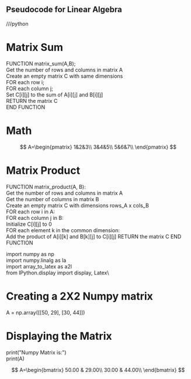 ##  Pseudocode for Linear Algebra
///python
# Matrix Sum
FUNCTION matrix_sum(A,B);\
  Get the number of rows and columns in matrix A\
  Create an empty matrix C with same dimensions\
  FOR each row i;\
    FOR each column j;\
      Set C[i][j] to the sum of A[i][j] and B[i][j]\
  RETURN the matrix C\
END FUNCTION
# Math
  $$
  A=\begin{pmatrix}
    1&2&3\\
    3&4&5\\
    5&6&7\\
    \end{pmatrix}
    $$

# Matrix Product
FUNCTION matrix_product(A, B):\
    Get the number of rows and columns in matrix A\
    Get the number of columns in matrix B\
    Create an empty matrix C with dimensions rows_A x cols_B\
    FOR each row i in A:\
        FOR each column j in B:\
            Initialize C[i][j] to 0\
            FOR each element k in the common dimension:\
                Add the product of A[i][k] and B[k][j] to C[i][j]
    RETURN the matrix C
END FUNCTION


import numpy as np\
import numpy.linalg as la\
import array_to_latex as a2l\
from IPython.display import display, Latex\
# Creating a 2X2 Numpy matrix
A = np.array([[50, 29], [30, 44]])
# Displaying the Matrix
print("Numpy Matrix is:")\
print(A)

$$
A=\begin{bmatrix}
  50.00 &  29.00\\
  30.00 &  44.00\\
  \end{bmatrix}
  $$

